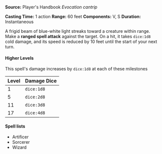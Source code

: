**Source:** Player's Handbook
_Evocation cantrip_

**Casting Time:** 1 action
**Range:** 60 feet
**Components:** V, S
**Duration:** Instantaneous

A frigid beam of blue-white light streaks toward a creature within range. Make a **ranged spell attack** against the target. On a hit, it takes `dice:1d8` cold damage, and its speed is reduced by 10 feet until the start of your next turn.

#### Higher Levels
This spell's damage increases by `dice:1d8` at each of these milestones

| Level | Damage Dice |
| ----- | ----------- |
| 1     | `dice:1d8`  |
| 5     | `dice:2d8`  |
| 11    | `dice:3d8`  |
| 17    | `dice:4d8`  |
#### Spell lists
- Artificer
- Sorcerer
- Wizard
